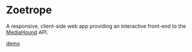 # Zoetrope

A responsive, client-side web app providing an interactive front-end to the [MediaHound](https://developer.mediahound.com/docs) API.

[demo](http://projects.alesh.com/zoetrope/)